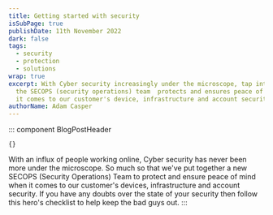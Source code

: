 ```yaml
---
title: Getting started with security
isSubPage: true
publishDate: 11th November 2022
dark: false
tags:
  - security
  - protection
  - solutions
wrap: true
excerpt: W﻿ith Cyber security increasingly under the microscope, tap into how
  the SECOPS (security operations) team  protects and ensures peace of mind when
  it comes to our customer's device, infrastructure and account security.
authorName: Adam Casper
---
```

::: component BlogPostHeader
~~~
{}
~~~
With an influx of people working online, Cyber security has never been more under the microscope. So much so that we've put together a new SECOPS (Security Operations) Team to protect and ensure peace of mind when it comes to our customer's devices, infrastructure and account security. If you have any doubts over the state of your security then follow this hero's checklist to help keep the bad guys out.
:::